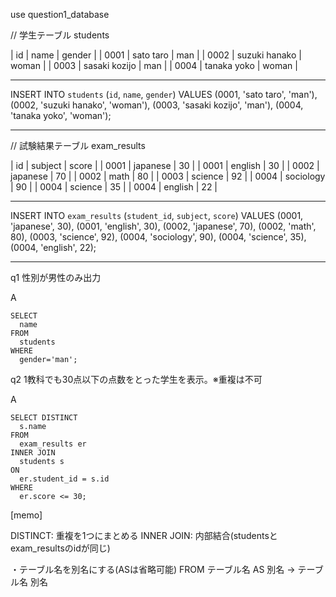 
use question1_database

// 学生テーブル
students

| id   | name          | gender |
| 0001 | sato taro     | man    |
| 0002 | suzuki hanako | woman  |
| 0003 | sasaki kozijo | man    |
| 0004 | tanaka yoko   | woman  |

------------------------------------------------
INSERT INTO `students` (`id`, `name`, `gender`)
VALUES
    (0001, 'sato taro', 'man'),
    (0002, 'suzuki hanako', 'woman'),
    (0003, 'sasaki kozijo', 'man'),
    (0004, 'tanaka yoko', 'woman');

------------------------------------------------


// 試験結果テーブル
exam_results

| id   | subject   | score |
| 0001 | japanese  | 30    |
| 0001 | english   | 30    |
| 0002 | japanese  | 70    |
| 0002 | math      | 80    |
| 0003 | science   | 92    |
| 0004 | sociology | 90    |
| 0004 | science   | 35    |
| 0004 | english   | 22    |

------------------------------------------------
INSERT INTO `exam_results` (`student_id`, `subject`, `score`)
VALUES
    (0001, 'japanese', 30),
    (0001, 'english', 30),
    (0002, 'japanese', 70),
    (0002, 'math', 80),
    (0003, 'science', 92),
    (0004, 'sociology', 90),
    (0004, 'science', 35),
    (0004, 'english', 22);

------------------------------------------------

q1 性別が男性のみ出力

A 
```
SELECT
  name
FROM
  students
WHERE
  gender='man';
```

q2 1教科でも30点以下の点数をとった学生を表示。※重複は不可

A
```
SELECT DISTINCT
  s.name
FROM
  exam_results er
INNER JOIN
  students s
ON
  er.student_id = s.id
WHERE
  er.score <= 30;
```

[memo]

DISTINCT: 重複を1つにまとめる
INNER JOIN: 内部結合(studentsとexam_resultsのidが同じ)


・テーブル名を別名にする(ASは省略可能)
FROM
  テーブル名 AS 別名
    → テーブル名 別名
